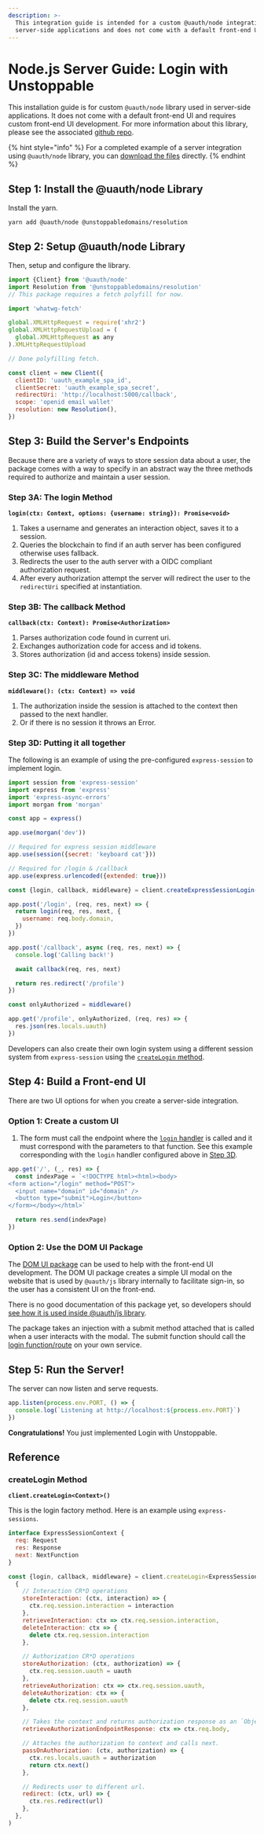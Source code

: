```yaml
---
description: >-
  This integration guide is intended for a custom @uauth/node integration for
  server-side applications and does not come with a default front-end UI.
---
```


# Node.js Server Guide: Login with Unstoppable

This installation guide is for custom `@uauth/node` library used in server-side applications. It does not come with a default front-end UI and requires custom front-end UI development. For more information about this library, please see the associated [github repo](https://github.com/unstoppabledomains/uauth/tree/main/packages/node).

{% hint style="info" %}
For a completed example of a server integration using `@uauth/node` library, you can [download the files](https://github.com/unstoppabledomains/uauth/tree/main/examples/server) directly.
{% endhint %}

## Step 1: Install the @uauth/node Library

Install the yarn.

```shell
yarn add @uauth/node @unstoppabledomains/resolution
```

## Step 2: Setup @uauth/node Library

Then, setup and configure the library.

```javascript
import {Client} from '@uauth/node'
import Resolution from '@unstoppabledomains/resolution'
// This package requires a fetch polyfill for now.

import 'whatwg-fetch'

global.XMLHttpRequest = require('xhr2')
global.XMLHttpRequestUpload = (
  global.XMLHttpRequest as any
).XMLHttpRequestUpload

// Done polyfilling fetch.

const client = new Client({
  clientID: 'uauth_example_spa_id',
  clientSecret: 'uauth_example_spa_secret',
  redirectUri: 'http://localhost:5000/callback',
  scope: 'openid email wallet'
  resolution: new Resolution(),
})
```

## Step 3: Build the Server's Endpoints

Because there are a variety of ways to store session data about a user, the package comes with a way to specify in an abstract way the three methods required to authorize and maintain a user session.

### Step 3A: The login Method

**`login(ctx: Context, options: {username: string}): Promise<void>`**

1. Takes a username and generates an interaction object, saves it to a session.
2. Queries the blockchain to find if an auth server has been configured otherwise uses fallback.
3. Redirects the user to the auth server with a OIDC compliant authorization request.
4. After every authorization attempt the server will redirect the user to the `redirectUri` specified at instantiation.

### Step 3B: The callback Method

**`callback(ctx: Context): Promise<Authorization>`**

1. Parses authorization code found in current uri.
2. Exchanges authorization code for access and id tokens.
3. Stores authorization (id and access tokens) inside session.

### Step 3C: The middleware Method

**`middleware(): (ctx: Context) => void`**

1. The authorization inside the session is attached to the context then passed to the next handler.&#x20;
2. Or if there is no session it throws an Error.

### Step 3D: Putting it all together

The following is an example of using the pre-configured `express-session` to implement login.

```javascript
import session from 'express-session'
import express from 'express'
import 'express-async-errors'
import morgan from 'morgan'

const app = express()

app.use(morgan('dev'))

// Required for express session middleware
app.use(session({secret: 'keyboard cat'}))

// Required for /login & /callback
app.use(express.urlencoded({extended: true}))

const {login, callback, middleware} = client.createExpressSessionLogin()

app.post('/login', (req, res, next) => {
  return login(req, res, next, {
    username: req.body.domain,
  })
})

app.post('/callback', async (req, res, next) => {
  console.log('Calling back!')

  await callback(req, res, next)

  return res.redirect('/profile')
})

const onlyAuthorized = middleware()

app.get('/profile', onlyAuthorized, (req, res) => {
  res.json(res.locals.uauth)
})
```

Developers can also create their own login system using a different session system from `express-session` using the [`createLogin` method](node-js-server-guide.md#createlogin-method).

## Step 4: Build a Front-end UI

There are two UI options for when you create a server-side integration.

### Option 1: Create a custom UI

1. The form must call the endpoint where the [`login` handler](node-js-server-guide.md#step-3a-a-login-method) is called and it must correspond with the parameters to that function. See this example corresponding with the `login` handler configured above in [Step 3D](node-js-server-guide.md#step-3d-putting-it-all-together).

```javascript
app.get('/', (_, res) => {
  const indexPage = `<!DOCTYPE html><html><body>
<form action="/login" method="POST">
  <input name="domain" id="domain" />
  <button type="submit">Login</button>
</form></body></html>`

  return res.send(indexPage)
})
```

### Option 2: Use the DOM UI Package

The [DOM UI package](https://github.com/unstoppabledomains/uauth/tree/main/packages/dom-ui) can be used to help with the front-end UI development. The DOM UI package creates a simple UI modal on the website that is used by `@uauth/js` library internally to facilitate sign-in, so the user has a consistent UI on the front-end.&#x20;

There is no good documentation of this package yet, so developers should [see how it is used inside @uauth/js library](https://github.com/unstoppabledomains/uauth/blob/main/packages/js/src/Client.ts#L232).

The package takes an injection with a submit method attached that is called when a user interacts with the modal. The submit function should call the [login function/route](node-js-server-guide.md#step-3a-a-login-method) on your own service.

## Step 5: Run the Server!

The server can now listen and serve requests.

```javascript
app.listen(process.env.PORT, () => {
  console.log(`Listening at http://localhost:${process.env.PORT}`)
})
```

**Congratulations!** You just implemented Login with Unstoppable.

## Reference

### createLogin Method

**`client.createLogin<Context>()`**

This is the login factory method. Here is an example using `express-sessions`.

```javascript
interface ExpressSessionContext {
  req: Request
  res: Response
  next: NextFunction
}

const {login, callback, middleware} = client.createLogin<ExpressSessionContext>(
  {
    // Interaction CR*D operations
    storeInteraction: (ctx, interaction) => {
      ctx.req.session.interaction = interaction
    },
    retrieveInteraction: ctx => ctx.req.session.interaction,
    deleteInteraction: ctx => {
      delete ctx.req.session.interaction
    },

    // Authorization CR*D operations
    storeAuthorization: (ctx, authorization) => {
      ctx.req.session.uauth = uauth
    },
    retrieveAuthorization: ctx => ctx.req.session.uauth,
    deleteAuthorization: ctx => {
      delete ctx.req.session.uauth
    },

    // Takes the context and returns authorization response as an `Object`.
    retrieveAuthorizationEndpointResponse: ctx => ctx.req.body,

    // Attaches the authorization to context and calls next.
    passOnAuthorization: (ctx, authorization) => {
      ctx.res.locals.uauth = authorization
      return ctx.next()
    },

    // Redirects user to different url.
    redirect: (ctx, url) => {
      ctx.res.redirect(url)
    },
  },
)
```
